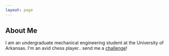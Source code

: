 ```yaml
---
layout: page
---
```

## About Me
I am an undergraduate mechanical engineering student at the University of Arkansas. I'm an avid chess player.. send me a [challenge](lichess.org/@/thatoneguy1475)!
